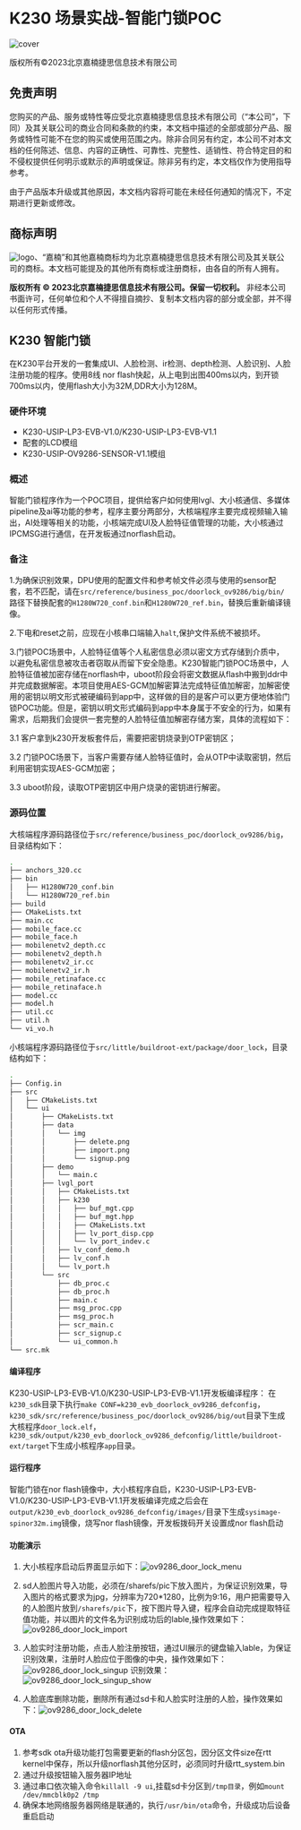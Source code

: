 # K230 场景实战-智能门锁POC

![cover](images/canaan-cover.png)

版权所有©2023北京嘉楠捷思信息技术有限公司

<div style="page-break-after:always"></div>

## 免责声明

您购买的产品、服务或特性等应受北京嘉楠捷思信息技术有限公司（“本公司”，下同）及其关联公司的商业合同和条款的约束，本文档中描述的全部或部分产品、服务或特性可能不在您的购买或使用范围之内。除非合同另有约定，本公司不对本文档的任何陈述、信息、内容的正确性、可靠性、完整性、适销性、符合特定目的和不侵权提供任何明示或默示的声明或保证。除非另有约定，本文档仅作为使用指导参考。

由于产品版本升级或其他原因，本文档内容将可能在未经任何通知的情况下，不定期进行更新或修改。

## 商标声明

![logo](images/logo.png)、“嘉楠”和其他嘉楠商标均为北京嘉楠捷思信息技术有限公司及其关联公司的商标。本文档可能提及的其他所有商标或注册商标，由各自的所有人拥有。

**版权所有 © 2023北京嘉楠捷思信息技术有限公司。保留一切权利。**
非经本公司书面许可，任何单位和个人不得擅自摘抄、复制本文档内容的部分或全部，并不得以任何形式传播。

<div style="page-break-after:always"></div>

## K230 智能门锁

在K230平台开发的一套集成UI、人脸检测、ir检测、depth检测、人脸识别、人脸注册功能的程序。使用8线 nor flash快起，从上电到出图400ms以内，到开锁700ms以内，使用flash大小为32M,DDR大小为128M。

### 硬件环境

- K230-USIP-LP3-EVB-V1.0/K230-USIP-LP3-EVB-V1.1
- 配套的LCD模组
- K230-USIP-OV9286-SENSOR-V1.1模组

### 概述

智能门锁程序作为一个POC项目，提供给客户如何使用lvgl、大小核通信、多媒体pipeline及ai等功能的参考，程序主要分两部分，大核端程序主要完成视频输入输出，AI处理等相关的功能，小核端完成UI及人脸特征值管理的功能，大小核通过IPCMSG进行通信，在开发板通过norflash启动。

### 备注

1.为确保识别效果，DPU使用的配置文件和参考帧文件必须与使用的sensor配套，若不匹配，请在`src/reference/business_poc/doorlock_ov9286/big/bin/`路径下替换配套的`H1280W720_conf.bin`和`H1280W720_ref.bin`，替换后重新编译镜像。

2.下电和reset之前，应现在小核串口端输入`halt`,保护文件系统不被损坏。

3.门锁POC场景中，人脸特征值等个人私密信息必须以密文方式存储到介质中，以避免私密信息被攻击者窃取从而留下安全隐患。K230智能门锁POC场景中，人脸特征值被加密存储在norflash中，uboot阶段会将密文数据从flash中搬到ddr中并完成数据解密。本项目使用AES-GCM加解密算法完成特征值加解密，加解密使用的密钥以明文形式被硬编码到app中，这样做的目的是客户可以更方便地体验门锁POC功能。但是，密钥以明文形式编码到app中本身属于不安全的行为，如果有需求，后期我们会提供一套完整的人脸特征值加解密存储方案，具体的流程如下：

3.1 客户拿到k230开发板套件后，需要把密钥烧录到OTP密钥区；

3.2 门锁POC场景下，当客户需要存储人脸特征值时，会从OTP中读取密钥，然后利用密钥实现AES-GCM加密；

3.3 uboot阶段，读取OTP密钥区中用户烧录的密钥进行解密。

### 源码位置

大核端程序源码路径位于`src/reference/business_poc/doorlock_ov9286/big`，目录结构如下：

```sh
.
├── anchors_320.cc
├── bin
│   ├── H1280W720_conf.bin
│   └── H1280W720_ref.bin
├── build
├── CMakeLists.txt
├── main.cc
├── mobile_face.cc
├── mobile_face.h
├── mobilenetv2_depth.cc
├── mobilenetv2_depth.h
├── mobilenetv2_ir.cc
├── mobilenetv2_ir.h
├── mobile_retinaface.cc
├── mobile_retinaface.h
├── model.cc
├── model.h
├── util.cc
├── util.h
└── vi_vo.h


```

小核端程序源码路径位于`src/little/buildroot-ext/package/door_lock`，目录结构如下：

```sh
.
├── Config.in
├── src
│   ├── CMakeLists.txt
│   └── ui
│       ├── CMakeLists.txt
│       ├── data
│       │   └── img
│       │       ├── delete.png
│       │       ├── import.png
│       │       └── signup.png
│       ├── demo
│       │   └── main.c
│       ├── lvgl_port
│       │   ├── CMakeLists.txt
│       │   ├── k230
│       │   │   ├── buf_mgt.cpp
│       │   │   ├── buf_mgt.hpp
│       │   │   ├── CMakeLists.txt
│       │   │   ├── lv_port_disp.cpp
│       │   │   └── lv_port_indev.c
│       │   ├── lv_conf_demo.h
│       │   ├── lv_conf.h
│       │   └── lv_port.h
│       └── src
│           ├── db_proc.c
│           ├── db_proc.h
│           ├── main.c
│           ├── msg_proc.cpp
│           ├── msg_proc.h
│           ├── scr_main.c
│           ├── scr_signup.c
│           └── ui_common.h
└── src.mk

```

#### 编译程序

K230-USIP-LP3-EVB-V1.0/K230-USIP-LP3-EVB-V1.1开发板编译程序：
在`k230_sdk`目录下执行`make CONF=k230_evb_doorlock_ov9286_defconfig`，`k230_sdk/src/reference/business_poc/doorlock_ov9286/big/out`目录下生成大核程序`door_lock.elf`，`k230_sdk/output/k230_evb_doorlock_ov9286_defconfig/little/buildroot-ext/target`下生成小核程序`app`目录。

#### 运行程序

智能门锁在nor flash镜像中，大小核程序自启，K230-USIP-LP3-EVB-V1.0/K230-USIP-LP3-EVB-V1.1开发板编译完成之后会在`output/k230_evb_doorlock_ov9286_defconfig/images/`目录下生成`sysimage-spinor32m.img`镜像，烧写nor flash镜像，开发板拨码开关设置成nor flash启动

#### 功能演示

1. 大小核程序启动后界面显示如下：![ov9286_door_lock_menu](images/ov9286_door_lock_menu.png)

1. sd人脸图片导入功能，必须在/sharefs/pic下放入图片，为保证识别效果，导入图片的格式要求为jpg，分辨率为720*1280，比例为9:16，用户把需要导入的人脸图片放到`/sharefs/pic`下，按下图片导入键，程序会自动完成提取特征值功能，并以图片的文件名为识别成功后的lable,操作效果如下：![ov9286_door_lock_import](images/ov9286_door_lock_import.png)

1. 人脸实时注册功能，点击人脸注册按钮，通过UI展示的键盘输入lable，为保证识别效果，注册时人脸应位于图像的中央，操作效果如下：![ov9286_door_lock_singup](images/ov9286_door_lock_singup.png)
识别效果：![ov9286_door_lock_singup_show](images/ov9286_door_lock_singup_show.png)

1. 人脸底库删除功能，删除所有通过sd卡和人脸实时注册的人脸，操作效果如下：![ov9286_door_lock_delete](images/ov9286_door_lock_delete.png)

#### OTA

1. 参考sdk ota升级功能打包需要更新的flash分区包，因分区文件size在rtt kernel中保存，所以升级norflash其他分区时，必须同时升级rtt_system.bin
1. 通过升级按钮输入服务器IP地址
1. 通过串口依次输入命令`killall -9 ui`,挂载sd卡分区到`/tmp目录`，例如`mount /dev/mmcblk0p2 /tmp`
1. 确保本地网络服务器网络是联通的，执行`/usr/bin/ota`命令，升级成功后设备重启启动
